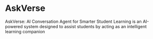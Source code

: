 # AskVerse
AskVerse: AI Conversation Agent for Smarter Student Learning is an AI-powered system designed to assist students by acting as an intelligent learning companion

